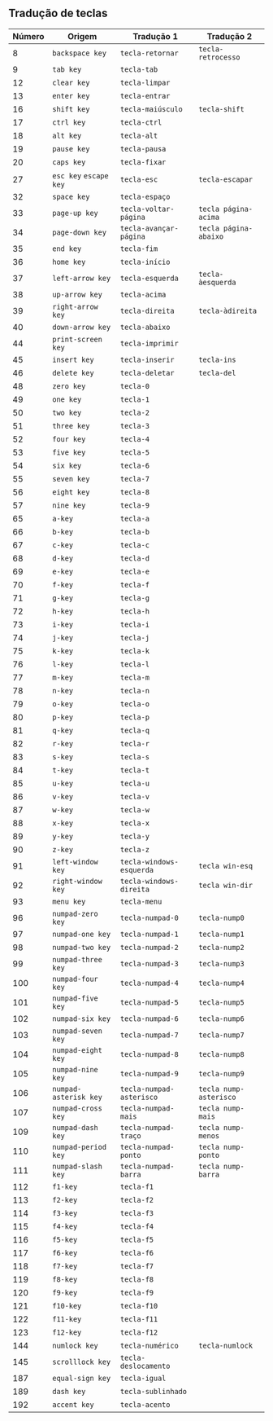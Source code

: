 ## Tradução de teclas

|Número|Origem|Tradução 1|Tradução 2|
|------|------|----------|-----------|
|8|`backspace key`|`tecla-retornar`|`tecla-retrocesso`|
|9|`tab key`|`tecla-tab`||
|12|`clear key`|`tecla-limpar`||
|13|`enter key`|`tecla-entrar`||
|16|`shift key`|`tecla-maiúsculo`|`tecla-shift`|
|17|`ctrl key`|`tecla-ctrl`||
|18|`alt key`|`tecla-alt`||
|19|`pause key`|`tecla-pausa`||
|20|`caps key`|`tecla-fixar`||
|27|`esc key` `escape key`|`tecla-esc`|`tecla-escapar`|
|32|`space key`|`tecla-espaço`||
|33|`page-up key`|`tecla-voltar-página`|`tecla página-acima`|
|34|`page-down key`|`tecla-avançar-página`|`tecla página-abaixo`|
|35|`end key`|`tecla-fim`||
|36|`home key`|`tecla-início`||
|37|`left-arrow key`|`tecla-esquerda`|`tecla-àesquerda`|
|38|`up-arrow key`|`tecla-acima`||
|39|`right-arrow key`|`tecla-direita`|`tecla-àdireita`|
|40|`down-arrow key`|`tecla-abaixo`||
|44|`print-screen key`|`tecla-imprimir`||
|45|`insert key`|`tecla-inserir`|`tecla-ins`|
|46|`delete key`|`tecla-deletar`|`tecla-del`|
|48|`zero key`|`tecla-0`||
|49|`one key`|`tecla-1`||
|50|`two key`|`tecla-2`||
|51|`three key`|`tecla-3`||
|52|`four key`|`tecla-4`||
|53|`five key`|`tecla-5`||
|54|`six key`|`tecla-6`||
|55|`seven key`|`tecla-7`||
|56|`eight key`|`tecla-8`||
|57|`nine key`|`tecla-9`||
|65|`a-key`|`tecla-a`||
|66|`b-key`|`tecla-b`||
|67|`c-key`|`tecla-c`||
|68|`d-key`|`tecla-d`||
|69|`e-key`|`tecla-e`||
|70|`f-key`|`tecla-f`||
|71|`g-key`|`tecla-g`||
|72|`h-key`|`tecla-h`||
|73|`i-key`|`tecla-i`||
|74|`j-key`|`tecla-j`||
|75|`k-key`|`tecla-k`||
|76|`l-key`|`tecla-l`||
|77|`m-key`|`tecla-m`||
|78|`n-key`|`tecla-n`||
|79|`o-key`|`tecla-o`||
|80|`p-key`|`tecla-p`||
|81|`q-key`|`tecla-q`||
|82|`r-key`|`tecla-r`||
|83|`s-key`|`tecla-s`||
|84|`t-key`|`tecla-t`||
|85|`u-key`|`tecla-u`||
|86|`v-key`|`tecla-v`||
|87|`w-key`|`tecla-w`||
|88|`x-key`|`tecla-x`||
|89|`y-key`|`tecla-y`||
|90|`z-key`|`tecla-z`||
|91|`left-window key`|`tecla-windows-esquerda`|`tecla win-esq`|
|92|`right-window key`|`tecla-windows-direita`|`tecla win-dir`|
|93|`menu key`|`tecla-menu`||
|96|`numpad-zero key`|`tecla-numpad-0`|`tecla-nump0`|
|97|`numpad-one key`|`tecla-numpad-1`|`tecla-nump1`|
|98|`numpad-two key`|`tecla-numpad-2`|`tecla-nump2`|
|99|`numpad-three key`|`tecla-numpad-3`|`tecla-nump3`|
|100|`numpad-four key`|`tecla-numpad-4`|`tecla-nump4`|
|101|`numpad-five key`|`tecla-numpad-5`|`tecla-nump5`|
|102|`numpad-six key`|`tecla-numpad-6`|`tecla-nump6`|
|103|`numpad-seven key`|`tecla-numpad-7`|`tecla-nump7`|
|104|`numpad-eight key`|`tecla-numpad-8`|`tecla-nump8`|
|105|`numpad-nine key`|`tecla-numpad-9`|`tecla-nump9`|
|106|`numpad-asterisk key`|`tecla-numpad-asterisco`|`tecla nump-asterisco`|
|107|`numpad-cross key`|`tecla-numpad-mais`|`tecla nump-mais`|
|109|`numpad-dash key`|`tecla-numpad-traço`|`tecla nump-menos`|
|110|`numpad-period key`|`tecla-numpad-ponto`|`tecla nump-ponto`|
|111|`numpad-slash key`|`tecla-numpad-barra`|`tecla nump-barra`|
|112|`f1-key`|`tecla-f1`||
|113|`f2-key`|`tecla-f2`||
|114|`f3-key`|`tecla-f3`||
|115|`f4-key`|`tecla-f4`||
|116|`f5-key`|`tecla-f5`||
|117|`f6-key`|`tecla-f6`||
|118|`f7-key`|`tecla-f7`||
|119|`f8-key`|`tecla-f8`||
|120|`f9-key`|`tecla-f9`||
|121|`f10-key`|`tecla-f10`||
|122|`f11-key`|`tecla-f11`||
|123|`f12-key`|`tecla-f12`||
|144|`numlock key`|`tecla-numérico`|`tecla-numlock`|
|145|`scrolllock key`|`tecla-deslocamento`||
|187|`equal-sign key`|`tecla-igual`||
|189|`dash key`|`tecla-sublinhado`||
|192|`accent key`|`tecla-acento`||

